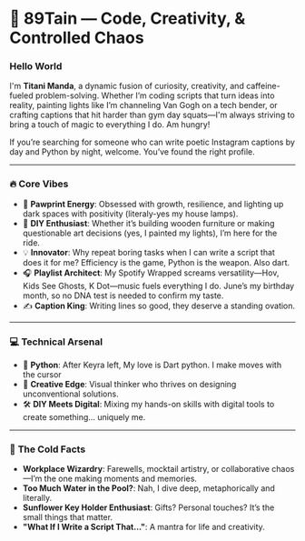 # 👾 89Tain — Code, Creativity, & Controlled Chaos  

### **Hello World**
  
I'm **Titani Manda**, a dynamic fusion of curiosity, creativity, and caffeine-fueled problem-solving. Whether I’m coding scripts that turn ideas into reality, painting lights like I’m channeling Van Gogh on a tech bender, or crafting captions that hit harder than gym day squats—I'm always striving to bring a touch of magic to everything I do. Am hungry!  

If you’re searching for someone who can write poetic Instagram captions by day and Python by night, welcome. You’ve found the right profile.

---

### 🔥 **Core Vibes**  
- 🐾 **Pawprint Energy**: Obsessed with growth, resilience, and lighting up dark spaces with positivity (literaly-yes my house lamps).  
- 🎨 **DIY Enthusiast**: Whether it’s building wooden furniture or making questionable art decisions (yes, I painted my lights), I’m here for the ride.  
- 💡 **Innovator**: Why repeat boring tasks when I can write a script that does it for me? Efficiency is the game, Python is the weapon. Also dart.   
- 🎧 **Playlist Architect**: My Spotify Wrapped screams versatility—Hov, Kids See Ghosts, K Dot—music fuels everything I do. June’s my birthday month, so no DNA test is needed to confirm my taste.  
- ✍️ **Caption King**: Writing lines so good, they deserve a standing ovation.  

---

### 💻 **Technical Arsenal**  
- 🐍 **Python**: After Keyra left, My love is Dart python. I make moves with the cursor  
- 🎨 **Creative Edge**: Visual thinker who thrives on designing unconventional solutions.  
- 🛠️ **DIY Meets Digital**: Mixing my hands-on skills with digital tools to create something… uniquely me.  

---

### 🧊 **The Cold Facts**  
- **Workplace Wizardry**: Farewells, mocktail artistry, or collaborative chaos—I’m the one making moments and memories.  
- **Too Much Water in the Pool?**: Nah, I dive deep, metaphorically and literally.  
- **Sunflower Key Holder Enthusiast**: Gifts? Personal touches? It’s the small things that matter.  
- **"What If I Write a Script That…"**: A mantra for life and creativity.  
